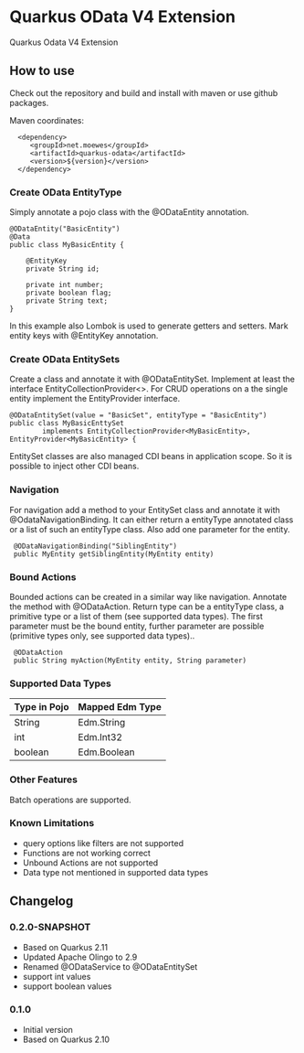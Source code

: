 # Quarkus OData V4 Extension

Quarkus Odata V4 Extension

## How to use

Check out the repository and build and install with maven or use github packages.

Maven coordinates:

```
  <dependency>
     <groupId>net.moewes</groupId>
     <artifactId>quarkus-odata</artifactId>
     <version>${version}</version>
  </dependency>
```

### Create OData EntityType

Simply annotate a pojo class with the @ODataEntity annotation.

````
@ODataEntity("BasicEntity")
@Data
public class MyBasicEntity {

    @EntityKey
    private String id;

    private int number;
    private boolean flag;
    private String text;
}
````

In this example also Lombok is used to generate getters and setters.
Mark entity keys with @EntityKey annotation.

### Create OData EntitySets

Create a class and annotate it with @ODataEntitySet. Implement at least the interface EntityCollectionProvider<>. For
CRUD operations on a the single entity implement the EntityProvider<T> interface.

````
@ODataEntitySet(value = "BasicSet", entityType = "BasicEntity")
public class MyBasicEnttySet
        implements EntityCollectionProvider<MyBasicEntity>, EntityProvider<MyBasicEntity> {
````

EntitySet classes are also managed CDI beans in application scope. So it is possible to inject other CDI beans.

### Navigation

For navigation add a method to your EntitySet class and annotate it with @OdataNavigationBinding. It can either return a
entityType annotated class or a list of such an entityType class. Also add one parameter for the entity.

```
 @ODataNavigationBinding("SiblingEntity")
 public MyEntity getSiblingEntity(MyEntity entity)
```

### Bound Actions

Bounded actions can be created in a similar way like navigation. Annotate the method with @ODataAction. Return type can
be a entityType class, a primitive type or a list of them (see supported data types). The first parameter must be the
bound entity, further parameter are possible (primitive types only, see supported data types)..

````
 @ODataAction
 public String myAction(MyEntity entity, String parameter)
````

### Supported Data Types

| Type in Pojo | Mapped Edm Type |
| --- | --- |
| String | Edm.String |
| int | Edm.Int32 |
| boolean | Edm.Boolean |

### Other Features

Batch operations are supported.

### Known Limitations

* query options like filters are not supported
* Functions are not working correct
* Unbound Actions are not supported
* Data type not mentioned in supported data types

## Changelog

### 0.2.0-SNAPSHOT

* Based on Quarkus 2.11
* Updated Apache Olingo to 2.9
* Renamed @ODataService to @ODataEntitySet
* support int values
* support boolean values

### 0.1.0

* Initial version
* Based on Quarkus 2.10